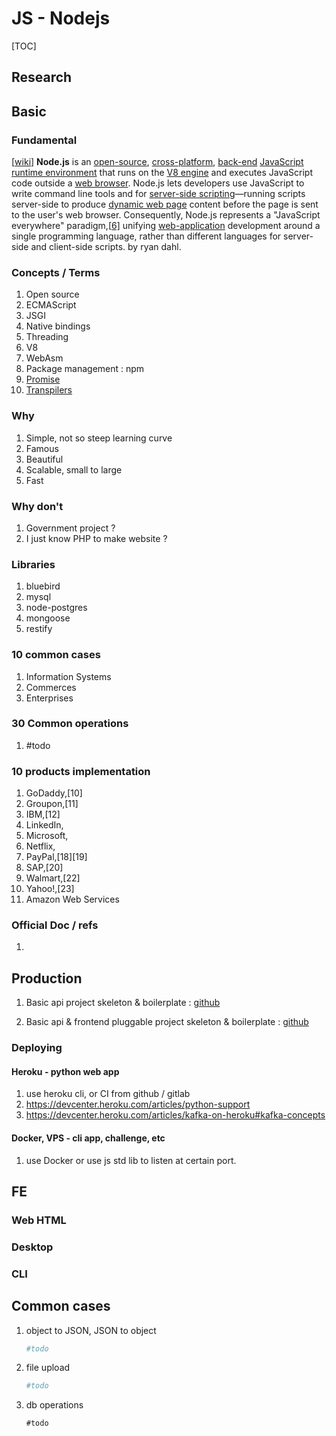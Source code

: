 # JS - Nodejs


[TOC]

## Research
## Basic
### Fundamental

[[wiki](https://en.wikipedia.org/wiki/Node.js)] **Node.js** is an [open-source](https://en.wikipedia.org/wiki/Open-source_software), [cross-platform](https://en.wikipedia.org/wiki/Cross-platform), [back-end](https://en.wikipedia.org/wiki/Front_end_and_back_end) [JavaScript](https://en.wikipedia.org/wiki/JavaScript) [runtime environment](https://en.wikipedia.org/wiki/Runtime_environment) that runs on the [V8 engine](https://en.wikipedia.org/wiki/V8_(JavaScript_engine)) and executes JavaScript code outside a [web browser](https://en.wikipedia.org/wiki/Web_browser). Node.js lets developers use JavaScript to write command line tools and for [server-side scripting](https://en.wikipedia.org/wiki/Server-side_scripting)—running scripts server-side to produce [dynamic web page](https://en.wikipedia.org/wiki/Dynamic_web_page) content before the page is sent to the user's web browser. Consequently, Node.js represents a "JavaScript everywhere" paradigm,[[6\]](https://en.wikipedia.org/wiki/Node.js#cite_note-6) unifying [web-application](https://en.wikipedia.org/wiki/Web_application) development around a single programming language, rather than different languages for server-side and client-side scripts. by ryan dahl.

### Concepts / Terms

1. Open source
2. ECMAScript
3. JSGI
4. Native bindings
5. Threading
6. V8
7. WebAsm
8. Package management : npm
9. [Promise](http://bluebirdjs.com/docs/why-promises.html)
10. [Transpilers](https://en.wikipedia.org/wiki/Source-to-source_compiler)

### Why

1. Simple, not so steep learning curve
2. Famous
3. Beautiful
4. Scalable, small to large
5. Fast

### Why don't

1. Government project ?
3. I just know PHP to make website ?

### Libraries

1. bluebird
2. mysql
3. node-postgres
4. mongoose
5. restify

### 10 common cases

1. Information Systems
2. Commerces
3. Enterprises

### 30 Common operations

1. #todo

### 10 products implementation

1. GoDaddy,[10] 
2. Groupon,[11] 
3. IBM,[12] 
4. LinkedIn,
5. Microsoft,
6. Netflix,
7. PayPal,[18][19] 
8. SAP,[20] 
9. Walmart,[22] 
10. Yahoo!,[23] 
11. Amazon Web Services

### Official Doc / refs

1. 

## Production
1. Basic api project skeleton & boilerplate : [github](https://github.com/adib-enc/nodejs-simple-api)

2. Basic api & frontend pluggable project skeleton & boilerplate : [github](https://github.com/adib-enc/nodejs-simple-api)

### Deploying

#### Heroku - python web app

1. use heroku cli, or CI from github / gitlab
2. https://devcenter.heroku.com/articles/python-support
3. https://devcenter.heroku.com/articles/kafka-on-heroku#kafka-concepts

#### Docker, VPS - cli app, challenge, etc

1. use Docker or use js std lib to listen at certain port.

## FE

### Web HTML
### Desktop
### CLI
## Common cases
1. object to JSON, JSON to object

   ```python
   #todo
   ```
   
2. file upload
   ```python
   #todo
   ```

3. db operations
   ```go
   #todo
   ```
